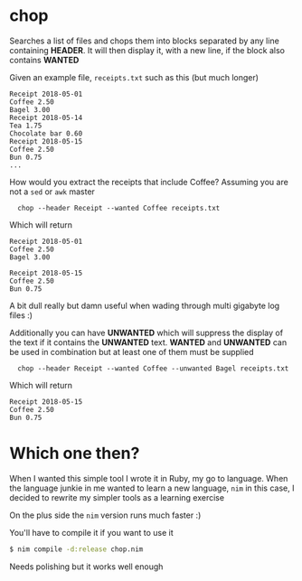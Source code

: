 # chop

Searches a list of files and chops them into blocks separated by any line containing **HEADER**. It will then display it, with a new line, if the block also contains **WANTED**

Given an example file, `receipts.txt` such as this (but much longer)

	Receipt 2018-05-01
	Coffee 2.50
	Bagel 3.00
	Receipt 2018-05-14
	Tea 1.75
	Chocolate bar 0.60
	Receipt 2018-05-15
	Coffee 2.50
	Bun 0.75
	...

How would you extract the receipts that include Coffee? Assuming you are not a `sed` or `awk` master

	  chop --header Receipt --wanted Coffee receipts.txt

Which will return

	Receipt 2018-05-01
	Coffee 2.50
	Bagel 3.00
	
	Receipt 2018-05-15
	Coffee 2.50
	Bun 0.75

A bit dull really but damn useful when wading through multi gigabyte log files :)

Additionally you can have **UNWANTED** which will suppress the display of the text if it contains the **UNWANTED** text. **WANTED** and **UNWANTED** can be used in combination but at least one of them must be supplied

	  chop --header Receipt --wanted Coffee --unwanted Bagel receipts.txt

Which will return

	Receipt 2018-05-15
	Coffee 2.50
	Bun 0.75

# Which one then?

When I wanted this simple tool I wrote it in Ruby, my go to language. When the language junkie in me wanted to learn a new language, `nim` in this case, I decided to rewrite my simpler tools as a learning exercise

On the plus side the `nim` version runs much faster :)

You'll have to compile it if you want to use it

```bash
$ nim compile -d:release chop.nim
```

Needs polishing but it works well enough
